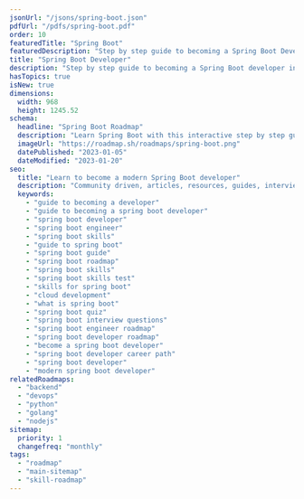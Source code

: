 ```yaml
---
jsonUrl: "/jsons/spring-boot.json"
pdfUrl: "/pdfs/spring-boot.pdf"
order: 10
featuredTitle: "Spring Boot"
featuredDescription: "Step by step guide to becoming a Spring Boot Developer in 2023"
title: "Spring Boot Developer"
description: "Step by step guide to becoming a Spring Boot developer in 2023"
hasTopics: true
isNew: true
dimensions:
  width: 968
  height: 1245.52
schema:
  headline: "Spring Boot Roadmap"
  description: "Learn Spring Boot with this interactive step by step guide in 2023. We also have resources and short descriptions attached to the roadmap items so you can get everything you want to learn in one place."
  imageUrl: "https://roadmap.sh/roadmaps/spring-boot.png"
  datePublished: "2023-01-05"
  dateModified: "2023-01-20"
seo:
  title: "Learn to become a modern Spring Boot developer"
  description: "Community driven, articles, resources, guides, interview questions, quizzes for spring boot development. Learn to become a modern Spring Boot developer by following the steps, skills, resources and guides listed in this roadmap."
  keywords:
    - "guide to becoming a developer"
    - "guide to becoming a spring boot developer"
    - "spring boot developer"
    - "spring boot engineer"
    - "spring boot skills"
    - "guide to spring boot"
    - "spring boot guide"
    - "spring boot roadmap"
    - "spring boot skills"
    - "spring boot skills test"
    - "skills for spring boot"
    - "cloud development"
    - "what is spring boot"
    - "spring boot quiz"
    - "spring boot interview questions"
    - "spring boot engineer roadmap"
    - "spring boot developer roadmap"
    - "become a spring boot developer"
    - "spring boot developer career path"
    - "spring boot developer"
    - "modern spring boot developer"
relatedRoadmaps:
  - "backend"
  - "devops"
  - "python"
  - "golang"
  - "nodejs"
sitemap:
  priority: 1
  changefreq: "monthly"
tags:
  - "roadmap"
  - "main-sitemap"
  - "skill-roadmap"
---
```


